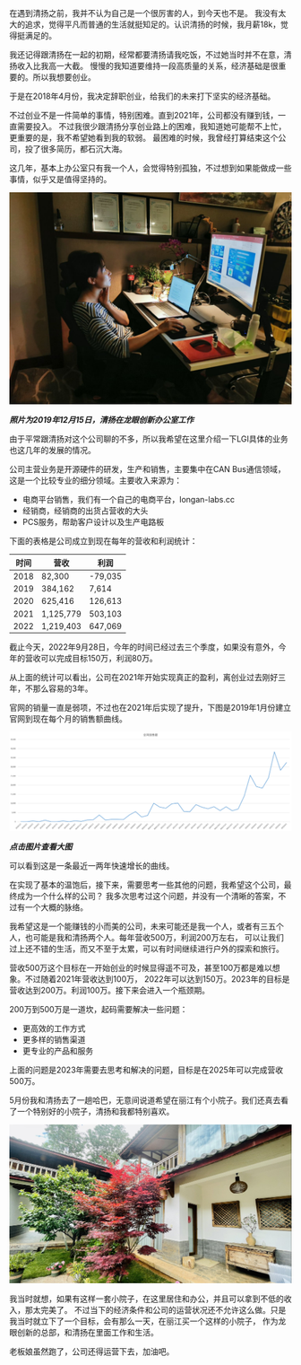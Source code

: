 在遇到清扬之前，我并不认为自己是一个很厉害的人，到今天也不是。 
我没有太大的追求，觉得平凡而普通的生活就挺知足的。认识清扬的时候，我月薪18k，觉得挺满足的。 

我还记得跟清扬在一起的初期，经常都要清扬请我吃饭，不过她当时并不在意，清扬收入比我高一大截。
慢慢的我知道要维持一段高质量的关系，经济基础是很重要的。所以我想要创业。 

于是在2018年4月份，我决定辞职创业，给我们的未来打下坚实的经济基础。 

不过创业不是一件简单的事情，特别困难。直到2021年，公司都没有赚到钱，一直需要投入。
不过我很少跟清扬分享创业路上的困难，我知道她可能帮不上忙，更重要的是，我不希望她看到我的软弱。
最困难的时候，我曾经打算结束这个公司，投了很多简历，都石沉大海。 

这几年，基本上办公室只有我一个人，会觉得特别孤独，不过想到如果能做成一些事情，似乎又是值得坚持的。

![](https://raw.githubusercontent.com/helloqingyang/mkdocs/main/docs/images/Others/IMG_20191215_193641.jpg)

***照片为2019年12月15日，清扬在龙眼创新办公室工作***

由于平常跟清扬对这个公司聊的不多，所以我希望在这里介绍一下LGI具体的业务也这几年的发展的情况。 

公司主营业务是开源硬件的研发，生产和销售，主要集中在CAN Bus通信领域，这是一个比较专业的细分领域。主要收入来源为：

* 电商平台销售，我们有一个自己的电商平台，longan-labs.cc
* 经销商，经销商的出货占营收的大头
* PCS服务，帮助客户设计以及生产电路板

下面的表格是公司成立到现在每年的营收和利润统计：

|时间|营收|利润|
|----|----|----|
|2018|82,300|-79,035|
|2019|384,162|7,614|
|2020|625,416|126,613|
|2021|1,125,779|503,103|
|2022|1,219,403|647,069|

截止今天，2022年9月28日，今年的时间已经过去三个季度，如果没有意外，今年的营收可以完成目标150万，利润80万。

从上面的统计可以看出，公司在2021年开始实现真正的盈利，离创业过去刚好三年，不那么容易的3年。 

官网的销量一直是弱项，不过也在2021年后实现了提升，下图是2019年1月份建立官网到现在每个月的销售额曲线。

[![](https://raw.githubusercontent.com/helloqingyang/mkdocs/main/docs/images/Others/sales_website.png)](https://raw.githubusercontent.com/helloqingyang/mkdocs/main/docs/images/Others/sales_website.png)

***点击图片查看大图***

可以看到这是一条最近一两年快速增长的曲线。 

在实现了基本的温饱后，接下来，需要思考一些其他的问题，我希望这个公司，最终成为一个什么样的公司？
我多次思考过这个问题，并没有一个清晰的答案，不过有一个大概的脉络。 

我希望这是一个能赚钱的小而美的公司，未来可能还是我一个人，或者有三五个人，也可能是我和清扬两个人。每年营收500万，利润200万左右，
可以让我们过上还不错的生活，而又不至于太累，可以有时间继续进行户外的探索和旅行。

营收500万这个目标在一开始创业的时候显得遥不可及，甚至100万都是难以想象。不过随着2021年营收达到100万，
2022年可以达到150万。2023年的目标是营收达到200万。利润100万。接下来会进入一个瓶颈期。

200万到500万是一道坎，起码需要解决一些问题：

* 更高效的工作方式
* 更多样的销售渠道
* 更专业的产品和服务

上面的问题是2023年需要去思考和解决的问题，目标是在2025年可以完成营收500万。

5月份我和清扬去了一趟哈巴，无意间说道希望在丽江有个小院子。我们还真去看了一个特别好的小院子，清扬和我都特别喜欢。

![](https://raw.githubusercontent.com/helloqingyang/mkdocs/main/docs/images/Others/lijiangxiaoyuanzi.jpg)

我当时就想，如果有这样一套小院子，在这里居住和办公，并且可以拿到不低的收入，那太完美了。
不过当下的经济条件和公司的运营状况还不允许这么做。只是我当时就立下了一个目标，会有那么一天，在丽江买一个这样的小院子，
作为龙眼创新的总部，和清扬在里面工作和生活。 

老板娘虽然跑了，公司还得运营下去，加油吧。

